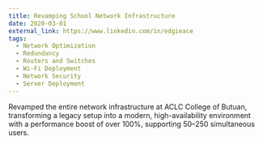 ```yaml
---
title: Revamping School Network Infrastructure
date: 2020-03-01
external_link: https://www.linkedin.com/in/edgieace
tags:
  - Network Optimization
  - Redundancy
  - Routers and Switches
  - Wi-Fi Deployment
  - Network Security
  - Server Deployment
---
```


Revamped the entire network infrastructure at ACLC College of Butuan, transforming a legacy setup into a modern, high-availability environment with a performance boost of over 100%, supporting 50–250 simultaneous users.

<!--more-->









